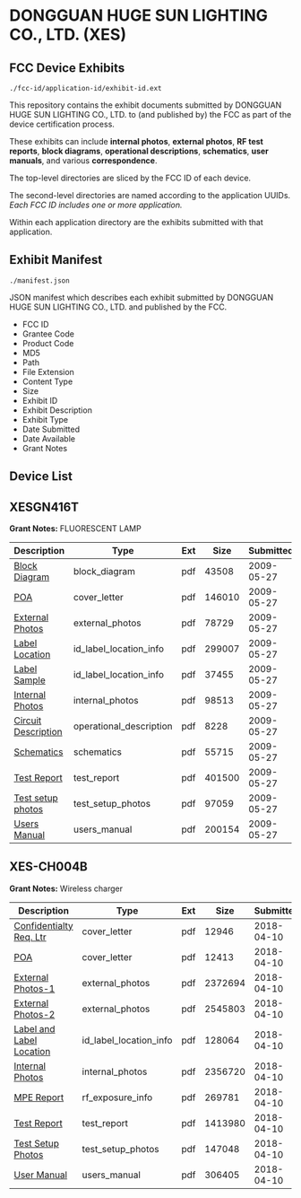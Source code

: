 # DONGGUAN HUGE SUN LIGHTING CO., LTD. (XES)
## FCC Device Exhibits

```
./fcc-id/application-id/exhibit-id.ext
```

This repository contains the exhibit documents submitted by DONGGUAN HUGE SUN LIGHTING CO., LTD. to (and published by) the FCC as part of the device certification process.

These exhibits can include **internal photos**, **external photos**, **RF test reports**, **block diagrams**, **operational descriptions**, **schematics**, **user manuals**, and various **correspondence**.

The top-level directories are sliced by the FCC ID of each device.

The second-level directories are named according to the application UUIDs. *Each FCC ID includes one or more application.*

Within each application directory are the exhibits submitted with that application. 

## Exhibit Manifest

```
./manifest.json
```

JSON manifest which describes each exhibit submitted by DONGGUAN HUGE SUN LIGHTING CO., LTD. and published by the FCC.

- FCC ID
- Grantee Code
- Product Code
- MD5
- Path
- File Extension
- Content Type
- Size
- Exhibit ID
- Exhibit Description
- Exhibit Type
- Date Submitted
- Date Available
- Grant Notes

## Device List
## XESGN416T
**Grant Notes:** FLUORESCENT LAMP

| Description | Type | Ext | Size | Submitted | Available |
| ----------- | ---- | --- | ---- | --------- | --------- |
| [Block Diagram](XESGN416T/f703b6d1a7f903724b331e8e72644fae/1115898.pdf) | block_diagram | pdf | 43508 | 2009-05-27 | 2009-05-27 |
| [POA](XESGN416T/f703b6d1a7f903724b331e8e72644fae/1115904.pdf) | cover_letter | pdf | 146010 | 2009-05-27 | 2009-05-27 |
| [External Photos](XESGN416T/f703b6d1a7f903724b331e8e72644fae/1115900.pdf) | external_photos | pdf | 78729 | 2009-05-27 | 2009-05-27 |
| [Label Location](XESGN416T/f703b6d1a7f903724b331e8e72644fae/1115901.pdf) | id_label_location_info | pdf | 299007 | 2009-05-27 | 2009-05-27 |
| [Label Sample](XESGN416T/f703b6d1a7f903724b331e8e72644fae/1115902.pdf) | id_label_location_info | pdf | 37455 | 2009-05-27 | 2009-05-27 |
| [Internal Photos](XESGN416T/f703b6d1a7f903724b331e8e72644fae/1115903.pdf) | internal_photos | pdf | 98513 | 2009-05-27 | 2009-05-27 |
| [Circuit Description](XESGN416T/f703b6d1a7f903724b331e8e72644fae/1115899.pdf) | operational_description | pdf | 8228 | 2009-05-27 | 2009-05-27 |
| [Schematics](XESGN416T/f703b6d1a7f903724b331e8e72644fae/1115905.pdf) | schematics | pdf | 55715 | 2009-05-27 | 2009-05-27 |
| [Test Report](XESGN416T/f703b6d1a7f903724b331e8e72644fae/1115906.pdf) | test_report | pdf | 401500 | 2009-05-27 | 2009-05-27 |
| [Test setup photos](XESGN416T/f703b6d1a7f903724b331e8e72644fae/1115907.pdf) | test_setup_photos | pdf | 97059 | 2009-05-27 | 2009-05-27 |
| [Users Manual](XESGN416T/f703b6d1a7f903724b331e8e72644fae/1115908.pdf) | users_manual | pdf | 200154 | 2009-05-27 | 2009-05-27 |
## XES-CH004B
**Grant Notes:** Wireless charger

| Description | Type | Ext | Size | Submitted | Available |
| ----------- | ---- | --- | ---- | --------- | --------- |
| [Confidentialty Req. Ltr](XES-CH004B/5be491bf4efee15e6b4bc1cc2746a670/3811463.pdf) | cover_letter | pdf | 12946 | 2018-04-10 | 2018-04-10 |
| [POA](XES-CH004B/5be491bf4efee15e6b4bc1cc2746a670/3811464.pdf) | cover_letter | pdf | 12413 | 2018-04-10 | 2018-04-10 |
| [External Photos-1](XES-CH004B/5be491bf4efee15e6b4bc1cc2746a670/3811460.pdf) | external_photos | pdf | 2372694 | 2018-04-10 | 2018-04-10 |
| [External Photos-2](XES-CH004B/5be491bf4efee15e6b4bc1cc2746a670/3811461.pdf) | external_photos | pdf | 2545803 | 2018-04-10 | 2018-04-10 |
| [Label and Label Location](XES-CH004B/5be491bf4efee15e6b4bc1cc2746a670/3811466.pdf) | id_label_location_info | pdf | 128064 | 2018-04-10 | 2018-04-10 |
| [Internal Photos](XES-CH004B/5be491bf4efee15e6b4bc1cc2746a670/3811465.pdf) | internal_photos | pdf | 2356720 | 2018-04-10 | 2018-04-10 |
| [MPE Report](XES-CH004B/5be491bf4efee15e6b4bc1cc2746a670/3811467.pdf) | rf_exposure_info | pdf | 269781 | 2018-04-10 | 2018-04-10 |
| [Test Report](XES-CH004B/5be491bf4efee15e6b4bc1cc2746a670/3811462.pdf) | test_report | pdf | 1413980 | 2018-04-10 | 2018-04-10 |
| [Test Setup Photos](XES-CH004B/5be491bf4efee15e6b4bc1cc2746a670/3811468.pdf) | test_setup_photos | pdf | 147048 | 2018-04-10 | 2018-04-10 |
| [User Manual](XES-CH004B/5be491bf4efee15e6b4bc1cc2746a670/3811469.pdf) | users_manual | pdf | 306405 | 2018-04-10 | 2018-04-10 |
